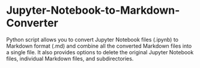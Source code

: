 # Jupyter-Notebook-to-Markdown-Converter
Python script allows you to convert Jupyter Notebook files (.ipynb) to Markdown format (.md) and combine all the converted Markdown files into a single file. It also provides options to delete the original Jupyter Notebook files, individual Markdown files, and subdirectories.
